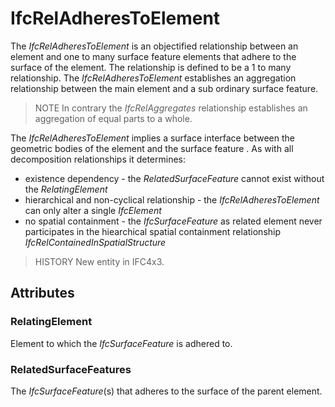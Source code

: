 # IfcRelAdheresToElement

The _IfcRelAdheresToElement_ is an objectified relationship between an element and one to many surface feature elements that adhere to the surface of the element. The relationship is defined to be a 1 to many relationship. The _IfcRelAdheresToElement_ establishes an aggregation relationship between the main element and a sub ordinary surface feature.<!-- end of definition -->

> NOTE In contrary the _IfcRelAggregates_ relationship establishes an aggregation of equal parts to a whole.

The _IfcRelAdheresToElement_ implies a surface interface between the geometric bodies of the element and the surface feature . As with all decomposition relationships it determines:

* existence dependency - the _RelatedSurfaceFeature_ cannot exist without the _RelatingElement_
* hierarchical and non-cyclical relationship - the _IfcRelAdheresToElement_ can only alter a single _IfcElement_
* no spatial containment - the _IfcSurfaceFeature_ as related element never participates in the hiearchical spatial containment relationship _IfcRelContainedInSpatialStructure_

> HISTORY New entity in IFC4x3.

## Attributes

### RelatingElement
Element to which the _IfcSurfaceFeature_ is adhered to.

### RelatedSurfaceFeatures
The _IfcSurfaceFeature_(s) that adheres to the surface of the parent element.

